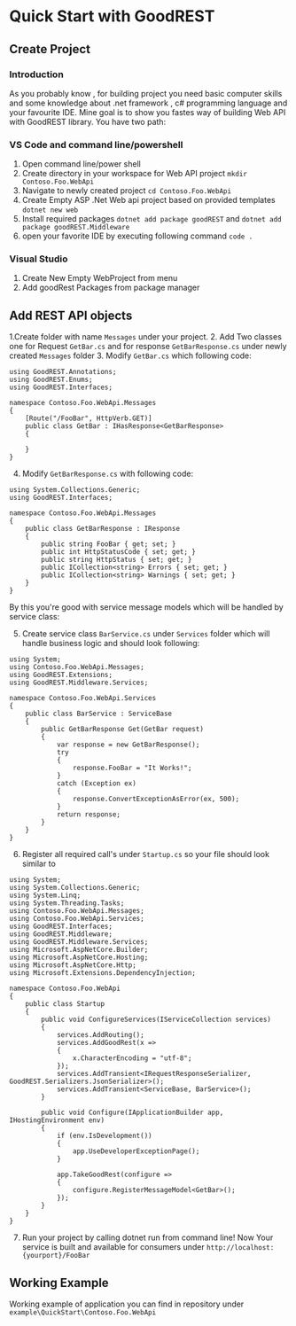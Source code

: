 # Quick Start with GoodREST
## Create Project
### Introduction
As you probably know , for building project you need basic computer skills and some knowledge about .net framework , c# programming language and your favourite IDE.
Mine goal is to show you fastes way of building Web API with GoodREST library.
You have two path:
### VS Code and command line/powershell
1. Open command line/power shell
2. Create directory in your workspace for Web API project `mkdir Contoso.Foo.WebApi`
2. Navigate to newly created project `cd Contoso.Foo.WebApi`
4. Create Empty ASP .Net Web api project based on provided templates `dotnet new web`
5. Install required packages `dotnet add package goodREST` and `dotnet add package goodREST.Middleware`
6. open your favorite IDE by executing following command `code .`

### Visual Studio 
1. Create New Empty WebProject from menu
2. Add goodRest Packages from package manager

## Add REST API objects
1.Create folder with name `Messages` under your project.
2. Add Two classes one for Request `GetBar.cs` and for response `GetBarResponse.cs` under newly created `Messages` folder
3. Modify `GetBar.cs` which following code:

```
using GoodREST.Annotations;
using GoodREST.Enums;
using GoodREST.Interfaces;

namespace Contoso.Foo.WebApi.Messages
{
    [Route("/FooBar", HttpVerb.GET)]
    public class GetBar : IHasResponse<GetBarResponse>
    {

    }
}
```

4. Modify `GetBarResponse.cs` with following code:
```
using System.Collections.Generic;
using GoodREST.Interfaces;

namespace Contoso.Foo.WebApi.Messages
{
    public class GetBarResponse : IResponse
    {
        public string FooBar { get; set; }
        public int HttpStatusCode { set; get; }
        public string HttpStatus { set; get; }
        public ICollection<string> Errors { set; get; }
        public ICollection<string> Warnings { set; get; }
    }
}
```
By this you're good with service message models which will be handled by service class:

5. Create service class `BarService.cs` under `Services` folder which will handle business logic and should look following:
```
using System;
using Contoso.Foo.WebApi.Messages;
using GoodREST.Extensions;
using GoodREST.Middleware.Services;

namespace Contoso.Foo.WebApi.Services
{
    public class BarService : ServiceBase
    {
        public GetBarResponse Get(GetBar request)
        {
            var response = new GetBarResponse();
            try
            {
                response.FooBar = "It Works!";
            }
            catch (Exception ex)
            {
                response.ConvertExceptionAsError(ex, 500);
            }
            return response;
        }
    }
}
```

6. Register all required call's under `Startup.cs` so your file should look similar to 
```
using System;
using System.Collections.Generic;
using System.Linq;
using System.Threading.Tasks;
using Contoso.Foo.WebApi.Messages;
using Contoso.Foo.WebApi.Services;
using GoodREST.Interfaces;
using GoodREST.Middleware;
using GoodREST.Middleware.Services;
using Microsoft.AspNetCore.Builder;
using Microsoft.AspNetCore.Hosting;
using Microsoft.AspNetCore.Http;
using Microsoft.Extensions.DependencyInjection;

namespace Contoso.Foo.WebApi
{
    public class Startup
    {
        public void ConfigureServices(IServiceCollection services)
        {
            services.AddRouting();
            services.AddGoodRest(x =>
            {
                x.CharacterEncoding = "utf-8";
            });
            services.AddTransient<IRequestResponseSerializer, GoodREST.Serializers.JsonSerializer>();
            services.AddTransient<ServiceBase, BarService>();
        }

        public void Configure(IApplicationBuilder app, IHostingEnvironment env)
        {
            if (env.IsDevelopment())
            {
                app.UseDeveloperExceptionPage();
            }

            app.TakeGoodRest(configure =>
            {
                configure.RegisterMessageModel<GetBar>();
            });
        }
    }
}

```

7. Run your project by calling dotnet run from command line! Now Your service is built and available for consumers under `http://localhost:{yourport}/FooBar`

## Working Example
Working example of application you can find in repository under `example\QuickStart\Contoso.Foo.WebApi`
